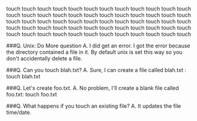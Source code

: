 touch touch touch touch touch touch touch touch touch touch
touch touch touch touch touch touch touch touch touch touch
touch touch touch touch touch touch touch touch touch touch
touch touch touch touch touch touch touch touch touch touch
touch touch touch touch touch touch touch touch touch touch
touch touch touch touch touch touch touch touch touch touch


###Q. Unix: Do More question
A. I did get an error.
I got the error because the directory contained a file in it. 
By default unix is set this way so you don't accidentally delete a file.  

###Q. Can you touch blah.txt?
A. Sure, I can create a file called blah.txt : touch blah.txt


###Q. Let's create foo.txt.
A. No problem, I'll create a blank file called foo.txt: touch foo.txt

###Q. What happens if you touch an existing file?
A. It updates the file time/date.
